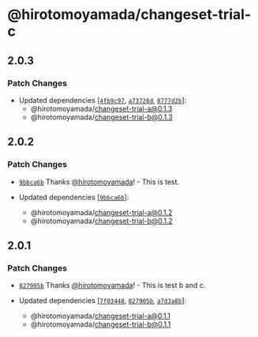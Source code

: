 # @hirotomoyamada/changeset-trial-c

## 2.0.3

### Patch Changes

- Updated dependencies [[`4fb9c97`](https://github.com/hirotomoyamada/changesets-trial/commit/4fb9c97503c2b2986ef2e2948f345dab203f3117), [`a73726d`](https://github.com/hirotomoyamada/changesets-trial/commit/a73726dda86ccf97b04b99e131cf4bed75b524bc), [`8777d2b`](https://github.com/hirotomoyamada/changesets-trial/commit/8777d2bd90979dfb45f205f86f60a46397995897)]:
  - @hirotomoyamada/changeset-trial-a@0.1.3
  - @hirotomoyamada/changeset-trial-b@0.1.3

## 2.0.2

### Patch Changes

- [`9bbca6b`](https://github.com/hirotomoyamada/changesets-trial/commit/9bbca6b58af1296a363c2046e36521775af6a183) Thanks [@hirotomoyamada](https://github.com/hirotomoyamada)! - This is test.

- Updated dependencies [[`9bbca6b`](https://github.com/hirotomoyamada/changesets-trial/commit/9bbca6b58af1296a363c2046e36521775af6a183)]:
  - @hirotomoyamada/changeset-trial-a@0.1.2
  - @hirotomoyamada/changeset-trial-b@0.1.2

## 2.0.1

### Patch Changes

- [`827905b`](https://github.com/hirotomoyamada/changesets-trial/commit/827905b075746b43ccb9d5a1319378694fbf433b) Thanks [@hirotomoyamada](https://github.com/hirotomoyamada)! - This is test b and c.

- Updated dependencies [[`7f03448`](https://github.com/hirotomoyamada/changesets-trial/commit/7f034482eb4980c3f74789a7b96eb39feb38514f), [`827905b`](https://github.com/hirotomoyamada/changesets-trial/commit/827905b075746b43ccb9d5a1319378694fbf433b), [`a7d3a8b`](https://github.com/hirotomoyamada/changesets-trial/commit/a7d3a8b90fe44d5c535e4d3ded0246bcffa84990)]:
  - @hirotomoyamada/changeset-trial-a@0.1.1
  - @hirotomoyamada/changeset-trial-b@0.1.1
